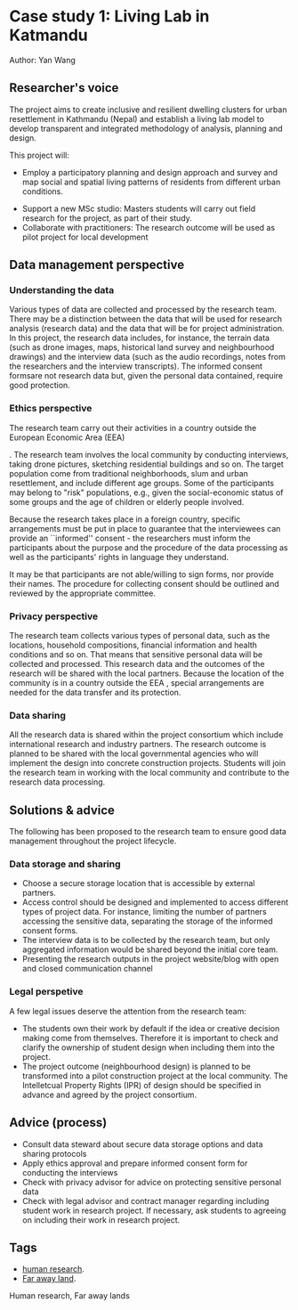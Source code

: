 # Case study 1: Living Lab in Katmandu

Author: Yan Wang 

## Researcher's voice

<!---
I think not everyone (e.g. me!) knows what a living lab is, so a brief definition would be helpful here.
I tried googling for one but the first one I saw said that people don't necessarily agree :)
So I think it'd be helpful if Yan could add her definition here.
-->

The project aims to create inclusive and resilient dwelling clusters for urban resettlement in Kathmandu (Nepal) and establish a living lab model to develop transparent and integrated methodology of analysis, planning and design.

<!---
a definition could go here
-->

This project will:
- Employ a participatory planning and design approach and survey and map social and spatial living patterns of residents from different urban conditions. 

<!--- what is meant by "MSc studio" here?-->

- Support a new MSc studio: Masters students will carry out field research for the project, as part of their study. 
- Collaborate with practitioners: The research outcome will be used as pilot project for local development

## Data management perspective

### Understanding the data

Various types of data are collected and processed by the research team. There may be a distinction between the data that will be used for research analysis (research data) and the data that will be for project administration. In this project, the research data includes, for instance, the terrain data (such as drone images, maps, historical land survey and neighbourhood drawings) and the interview data (such as the audio recordings, notes from the researchers and the interview transcripts). The informed consent formsare not research data but, given the personal data contained, require good protection. 

 <!--- I think it should be explicitly mentioned that the informed consents are an example of data used for project administration. The distinction between research and administration data is made very clearly at the beginning of the paragraph - are there any other admin datasets that need to be mentioned here?-->

### Ethics perspective

The research team carry out their activities in a country outside the European Economic Area (EEA)

<!--- Is the fact that the country is outside the EEA relevant for ethics?-->

. The research team involves the local community by conducting interviews, taking drone pictures, sketching residential buildings and so on. The target population come from traditional neighborhoods, slum and urban resettlement, and include different age groups. Some of the participants may belong to "risk" populations, e.g., given the social-economic status of some groups and the age of children or elderly people involved.

Because the research takes place in a foreign country, specific arrangements must be put in place to guarantee that the interviewees can provide an ``informed'' consent - the researchers must inform the participants about the purpose and the procedure of the data processing as well as the participants' rights in language they understand.

<!--- I wasn't sure if what was meant here was just translations or ensuring that the language is simple enough to be comprehensible. I think both would make sense to be mentioned here :) -->

It may be that participants are not able/willing to sign forms, nor provide their names. The procedure for collecting consent should be outlined and reviewed by the appropriate committee. 

### Privacy perspective

The research team collects various types of personal data, such as the locations, household compositions, financial information and health conditions and so on. That means that sensitive personal data will be collected and processed. This research data and the outcomes of the research will be shared with the local partners. Because the location of the community is in a country outside the EEA , special arrangements are needed for the data transfer and its protection. 

### Data sharing

All the research data is shared within the project consortium which include international research and industry partners. The research outcome is planned to be shared with the local governmental agencies who will implement the design into concrete construction projects. Students will join the research team in working with the local community and contribute to the research data processing. 

## Solutions & advice
The following has been proposed to the research team to ensure good data management throughout the project lifecycle.

### Data storage and sharing
- Choose a secure storage location that is accessible by external partners. 
- Access control should be designed and implemented to access different types of project data. For instance, limiting the number of partners accessing the sensitive data, separating the storage of the informed consent forms. 
- The interview data is to be collected by the research team, but only aggregated information would be shared beyond the initial core team. 
- Presenting the research outputs in the project website/blog with open and closed communication channel

### Legal perspetive
A few legal issues deserve the attention from the research team:
- The students own their work by default if the idea or creative decision making come from themselves. Therefore it is important to check and clarify the ownership of student design when including them into the project. 
- The project outcome (neighbourhood design) is planned to be transformed into a pilot construction project at the local community. The Intelletcual Property Rights (IPR) of design should be specified in advance and agreed by the project consortium. 

## Advice (process)
- Consult data steward about secure data storage options and data sharing protocols
- Apply ethics approval and prepare informed consent form for conducting the interviews
- Check with privacy advisor for advice on protecting sensitive personal data
- Check with legal advisor and contract manager regarding including student work in research project. If necessary, ask students to agreeing on including their work in research project. 

## Tags 
- [human research](https://nzr.github.io/DS-BOK/search.html?q=human+research).
- [Far away land](https://nzr.github.io/DS-BOK/search.html?q=far+away+land).

Human research, Far away lands
